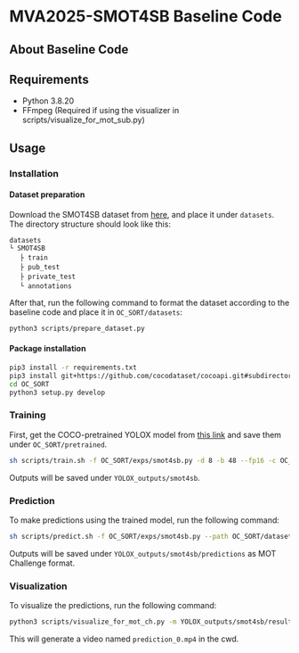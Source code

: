 # MVA2025-SMOT4SB Baseline Code

## About Baseline Code

## Requirements

- Python 3.8.20
- FFmpeg (Required if using the visualizer in scripts/visualize_for_mot_sub.py)

## Usage

### Installation

#### Dataset preparation

Download the SMOT4SB dataset from [here]($DATASET_LINK), and place it under `datasets`. The directory structure should look like this:

```
datasets
└ SMOT4SB
　 ├ train
　 ├ pub_test
　 ├ private_test
　 └ annotations
```

After that, run the following command to format the dataset according to the baseline code and place it in `OC_SORT/datasets`:

```sh
python3 scripts/prepare_dataset.py
```

#### Package installation

```sh
pip3 install -r requirements.txt
pip3 install git+https://github.com/cocodataset/cocoapi.git#subdirectory=PythonAPI
cd OC_SORT
python3 setup.py develop
```

### Training

First, get the COCO-pretrained YOLOX model from [this link](https://github.com/Megvii-BaseDetection/YOLOX/tree/0.1.0) and save them under `OC_SORT/pretrained`.

```sh
sh scripts/train.sh -f OC_SORT/exps/smot4sb.py -d 8 -b 48 --fp16 -c OC_SORT/pretrained/yolox_x.pth
```

Outputs will be saved under `YOLOX_outputs/smot4sb`.

### Prediction

To make predictions using the trained model, run the following command:

```sh
sh scripts/predict.sh -f OC_SORT/exps/smot4sb.py --path OC_SORT/datasets/SMOT4SB/pub_test --ckpt YOLOX_outputs/smot4sb/best_ckpt.pth.tar
```

Outputs will be saved under `YOLOX_outputs/smot4sb/predictions` as MOT Challenge format.

### Visualization

To visualize the predictions, run the following command:

```sh
python3 scripts/visualize_for_mot_ch.py -m YOLOX_outputs/smot4sb/results/0.txt -o prediction_0 -i OC_SORT/datasets/SMOT4SB/pub_test/0 --mp4 --show-bbox
```

This will generate a video named `prediction_0.mp4` in the cwd.
